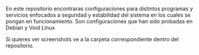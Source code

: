 En este repositorio encontraras configuraciones para distintos
programas y servicios enfocados a seguridad y estabilidad del sistema
en los cuales se pongan en funcionamiento. Son configuraciones que han sido
probadas en Debian y Void Linux

Si quieres ver screenshots ve a la carpeta correspondiente dentro del repositorio.

